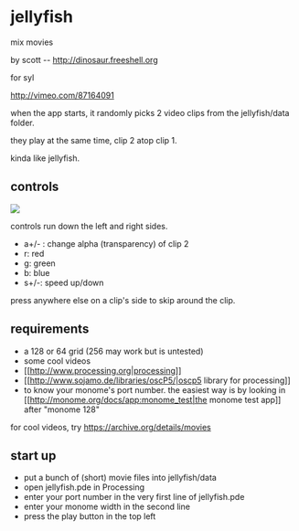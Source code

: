 # jellyfish

mix movies

by scott -- http://dinosaur.freeshell.org

for syl

http://vimeo.com/87164091

when the app starts, it randomly picks 2 video clips from the jellyfish/data folder.

they play at the same time, clip 2 atop clip 1.

kinda like jellyfish.

## controls

![](jellyfish-map.png?nolink)

controls run down the left and right sides.

* a+/- : change alpha (transparency) of clip 2
* r: red
* g: green
* b: blue
* s+/-: speed up/down

press anywhere else on a clip's side to skip around the clip.

## requirements

* a 128 or 64 grid (256 may work but is untested)
* some cool videos
* [[http://www.processing.org|processing]]
* [[http://www.sojamo.de/libraries/oscP5/|oscp5 library for processing]]
* to know your monome's port number. the easiest way is by looking in [[http://monome.org/docs/app:monome_test|the monome test app]] after "monome 128"

for cool videos, try https://archive.org/details/movies

## start up
* put a bunch of (short) movie files into jellyfish/data
* open jellyfish.pde in Processing
* enter your port number in the very first line of jellyfish.pde
* enter your monome width in the second line
* press the play button in the top left